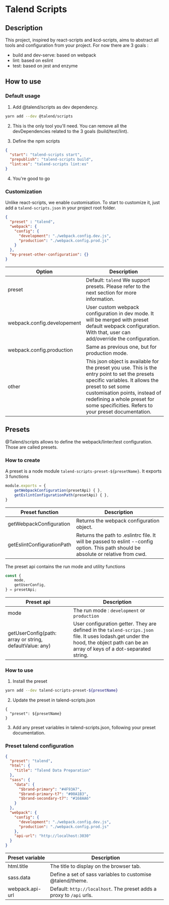 # Talend Scripts

## Description

This project, inspired by react-scripts and kcd-scripts, aims to abstract all tools and configuration from your project.
For now there are 3 goals : 
* build and dev-serve: based on webpack
* lint: based on eslint
* test: based on jest and enzyme

## How to use

### Default usage

1. Add @talend/scripts as dev dependency.
```bash
yarn add --dev @talend/scripts
```

2. This is the only tool you'll need. You can remove all the devDependencies related to the 3 goals (build/test/lint).

3. Define the npm scripts
```json
{
  "start": "talend-scripts start",
  "prepublish": "talend-scripts build",
  "lint:es": "talend-scripts lint:es"
}
```

4. You're good to go

### Customization

Unlike react-scripts, we enable customisation. To start to customize it, just add a `talend-scripts.json` in your project root folder.

```json
{
  "preset" : "talend",
  "webpack": {
    "config": {
      "development": "./webpack.config.dev.js",
      "production": "./webpack.config.prod.js"
    }
  },
  "my-preset-other-configuration": {}
}
```

| Option | Description |
|---|---|
| preset | Default: `talend` We support presets. Please refer to the next section for more information. |
| webpack.config.developement | User custom webpack configuration in dev mode. It will be merged with preset default webpack configuration. With that, user can add/override the configuration. |
| webpack.config.production | Same as previous one, but for production mode. |
| other | This json object is available for the preset you use. This is the entry point to set the presets specific variables. It allows the preset to set some customisation points, instead of redefining a whole preset for some specificities. Refers to your preset documentation. |

## Presets

@Talend/scripts allows to define the webpack/linter/test configuration. Those are called presets.

### How to create

A preset is a node module `talend-scripts-preset-${presetName}`. It exports 3 functions 

```javascript
module.exports = {
	getWebpackConfiguration(presetApi) { },
	getEslintConfigurationPath(presetApi) { },
}
```
| Preset function | Description |
|---|---|
| getWebpackConfiguration | Returns the webpack configuration object. |
| getEslintConfigurationPath | Returns the path to .eslintrc file. It will be passed to eslint --config option. This path should be absolute or relative from cwd. |


The preset api contains the run mode and utility functions

```javascript
const {
	mode,
	getUserConfig,
} = presetApi;
```

| Preset api | Description |
|---|---|
| mode | The run mode : `development` or `production` |
| getUserConfig(path: array or string, defaultValue: any) | User configuration getter. They are defined in the `talend-scrips.json` file. It uses lodash.get under the hood, the object path can be an array of keys of a dot-separated string. |

### How to use

1. Install the preset

```bash
yarn add --dev talend-scripts-preset-${presetName}
```

2. Update the preset in talend-scripts.json

```
{
  "preset": ${presetName}
}
```

3. Add any preset variables in talend-scripts.json, following your preset documentation.

### Preset talend configuration

```json
{
  "preset": "talend",
  "html": {
    "title": "Talend Data Preparation"
  },
  "sass": {
    "data": {
      "$brand-primary": "#4F93A7",
      "$brand-primary-t7": "#00A1B3",
      "$brand-secondary-t7": "#168AA6"
    }
  },
  "webpack": {
    "config": {
      "development": "./webpack.config.dev.js",
      "production": "./webpack.config.prod.js"
    },
    "api-url": "http://localhost:3030"
  }
}
```

| Preset variable | Description |
|---|---|
| html.title | The title to display on the browser tab. |
| sass.data | Define a set of sass variables to customise @talend/theme. |
| webpack.api-url | Default: `http://localhost`. The preset adds a proxy to `/api` urls. |
